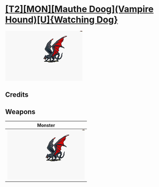 # [\[T2\]\[MON\]\[Mauthe Doog\]\(Vampire Hound\)\[U\]{Watching Dog}](./%5BT2%5D%5BMON%5D%5BMauthe%20Doog%5D(Vampire%20Hound)%5BU%5D%7BWatching%20Dog%7D)

<img src="./8.%20Monster/Monster_000.png" alt="[T2][MON][Mauthe Doog](Vampire Hound)[U]{Watching Dog} standing" />

## Credits



## Weapons


|Monster |
|  :---: |
| <img alt="Monster animation" src="./8.%20Monster/Monster.gif" /> |

